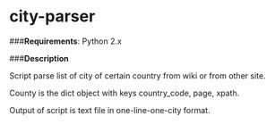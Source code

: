 city-parser
===========

###__Requirements__: 
Python 2.x


###__Description__

Script parse list of city of certain country from wiki or from other site.

County is the dict object with keys country_code, page, xpath.

Output of script is  text file in one-line-one-city format.
